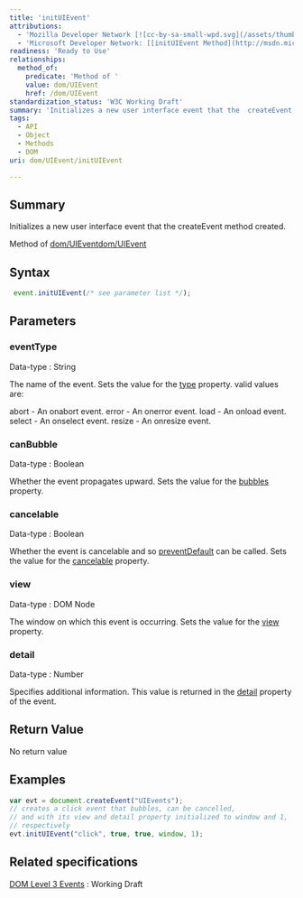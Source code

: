 ```yaml
---
title: 'initUIEvent'
attributions:
  - 'Mozilla Developer Network [![cc-by-sa-small-wpd.svg](/assets/thumb/8/8c/cc-by-sa-small-wpd.svg/120px-cc-by-sa-small-wpd.svg.png)](http://creativecommons.org/licenses/by-sa/3.0/us/): [[event.initUIEvent](https://developer.mozilla.org/en-US/docs/Web/API/event.initUIEvent) Article]'
  - 'Microsoft Developer Network: [[initUIEvent Method](http://msdn.microsoft.com/en-us/library/ie/ff975256(v=vs.85).aspx) Article]'
readiness: 'Ready to Use'
relationships:
  method_of:
    predicate: 'Method of '
    value: dom/UIEvent
    href: /dom/UIEvent
standardization_status: 'W3C Working Draft'
summary: 'Initializes a new user interface event that the  createEvent method created.'
tags:
  - API
  - Object
  - Methods
  - DOM
uri: dom/UIEvent/initUIEvent

---
```

## Summary

Initializes a new user interface event that the createEvent method created.

Method of [dom/UIEvent](/dom/UIEvent)[dom/UIEvent](/dom/UIEvent)

## Syntax

``` js
 event.initUIEvent(/* see parameter list */);
```

## Parameters

### eventType

 Data-type
:   String

 The name of the event. Sets the value for the [type](/dom/Event/type) property. valid values are:

abort - An onabort event. error - An onerror event. load - An onload event. select - An onselect event. resize - An onresize event.

### canBubble

 Data-type
:   Boolean

 Whether the event propagates upward. Sets the value for the [bubbles](/dom/Event/bubbles) property.

### cancelable

 Data-type
:   Boolean

 Whether the event is cancelable and so [preventDefault](/dom/Event/preventDefault) can be called. Sets the value for the [cancelable](/dom/Event/cancelable) property.

### view

 Data-type
:   DOM Node

 The window on which this event is occurring. Sets the value for the [view](/dom/UIEvent/view) property.

### detail

 Data-type
:   Number

 Specifies additional information. This value is returned in the [detail](/dom/UIEvent/detail) property of the event.

## Return Value

No return value

## Examples

``` js
var evt = document.createEvent("UIEvents");
// creates a click event that bubbles, can be cancelled,
// and with its view and detail property initialized to window and 1,
// respectively
evt.initUIEvent("click", true, true, window, 1);
```

## Related specifications

[DOM Level 3 Events](http://www.w3.org/TR/DOM-Level-3-Events/)
:   Working Draft
